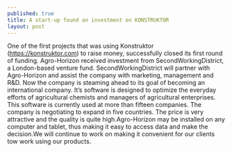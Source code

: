 ```yaml
---
published: true
title: A start-up found an investment on KONSTRUKTOR
layout: post
---
```

One of the first projects that was using Konstruktor (https://konstruktor.com) to raise money, successfully closed its first round of funding. Agro-Horizon received investment from SecondWorkingDistrict, a London-based venture fund. SecondWorkingDistrict will partner with Agro-Horizon and assist the company with marketing, management and R&D. Now the company is steaming ahead to its goal of becoming an international company. It’s software is designed to optimize the everyday efforts of agricultural chemists and managers of agricultural enterprises. This software is currently used at more than fifteen companies. The company is negotiating to expand in five countries. The price is very attractive and the quality is quite high.Agro-Horizon may be installed on any computer and tablet, thus making it easy to access data and make the decision.We will continue to work on making it convenient for our clients tow work using our products.